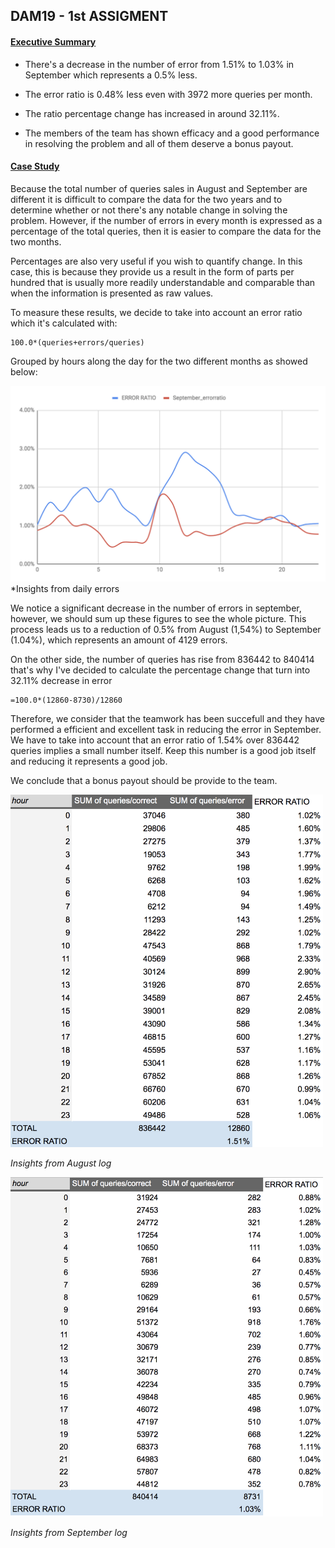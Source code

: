 ## DAM19 - 1st ASSIGMENT 

#### <u> Executive Summary </u>

* There's a decrease in the number of error from 
1.51% to 1.03% in September which represents a 0.5% less.

* The error ratio is 0.48% less even with 3972 more queries per month.

* The ratio percentage change has increased in around 32.11%.

* The members of the team has shown efficacy and a good performance in resolving the problem and all of them deserve a bonus payout.

#### <u> Case Study </u>

Because the total number of queries sales in August and September are different it is difficult to compare the data for the two years and to determine whether or not there's any notable change in solving the problem. However, if the number of errors in every month is expressed as a percentage of the total queries, then it is easier to compare the data for the two months.

Percentages are also very useful if you wish to quantify change. In this case, this is because they provide us a result in the form of parts per hundred that is usually more readily understandable and comparable than when the information is presented as raw values.

To measure these results, we decide to take into account an error ratio which it's calculated with: 

```
100.0*(queries+errors/queries)
```

Grouped by hours along the day for the two different months as showed below:

![Chart](Chart.png)
*Insights from daily errors

We notice a significant decrease in the number of errors in september, however, we should sum up these figures to see the whole picture.
This process leads us to a reduction of 0.5% from August (1,54%) to September (1.04%), which represents an amount of 4129 errors.

On the other side, the number of queries has rise from 836442 to 840414 that's why I've decided to calculate the percentage change that turn into 32.11% decrease in error 

```
=100.0*(12860-8730)/12860
```

Therefore, we consider that the teamwork has been succefull and they have performed a efficient and excellent task in reducing the error in September. We have to take into account that an error ratio of 1.54% over 836442 queries implies a small number itself. Keep this number is a good job itself and reducing it represents a good job.

We conclude that a bonus payout should be provide to the team.

<img src="August_table.png" alt="August_table.png" width="500"/>

*Insights from August log*

<img src="September_table.png" alt="September_table.png" width="500"/>

*Insights from September log*










